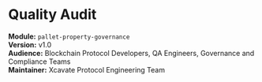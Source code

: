 # Quality Audit

**Module:** `pallet-property-governance`\
**Version:** v1.0\
**Audience:** Blockchain Protocol Developers, QA Engineers, Governance and Compliance Teams\
**Maintainer:** Xcavate Protocol Engineering Team
